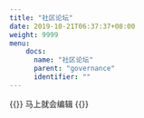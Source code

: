 ```yaml
---
title: "社区论坛"
date: 2019-10-21T06:37:37+08:00
weight: 9999
menu:
    docs:
      name: "社区论坛"
      parent: "governance"
      identifier: ""
---
```



{{<adm type="tip" title="提醒" >}}
马上就会编辑
{{</adm >}}
